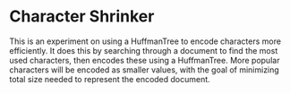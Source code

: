 # Character Shrinker
This is an experiment on using a HuffmanTree to encode characters more efficiently.
It does this by searching through a document to find the most used characters, then
encodes these using a HuffmanTree. More popular characters will be encoded as smaller values,
with the goal of minimizing total size needed to represent the encoded document.
